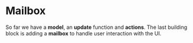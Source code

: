 # Mailbox

So far we have a __model__, an __update__ function and __actions__. The last building block is adding a __mailbox__ to handle user interaction with the UI.

